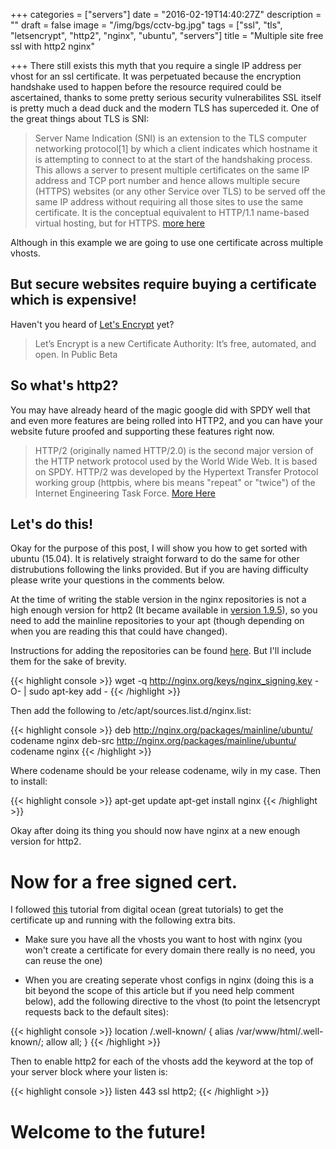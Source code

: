 +++
categories = ["servers"]
date = "2016-02-19T14:40:27Z"
description = ""
draft = false
image = "/img/bgs/cctv-bg.jpg"
tags = ["ssl", "tls", "letsencrypt", "http2", "nginx", "ubuntu", "servers"]
title = "Multiple site free ssl with http2 nginx"

+++
There still exists this myth that you require a single IP address per vhost for an ssl certificate. It was perpetuated because the encryption handshake used to happen before the resource required could be ascertained, thanks to some pretty serious security vulnerabilites SSL itself is pretty much a dead duck and the modern TLS has superceded it. One of the great things about TLS is SNI:

>Server Name Indication (SNI) is an extension to the TLS computer networking protocol[1] by which a client indicates which hostname it is attempting to connect to at the start of the handshaking process. This allows a server to present multiple certificates on the same IP address and TCP port number and hence allows multiple secure (HTTPS) websites (or any other Service over TLS) to be served off the same IP address without requiring all those sites to use the same certificate. It is the conceptual equivalent to HTTP/1.1 name-based virtual hosting, but for HTTPS. [more here](https://en.wikipedia.org/wiki/Server_Name_Indication)

Although in this example we are going to use one certificate across multiple vhosts.

## But secure websites require buying a certificate which is expensive!

Haven't you heard of [Let's Encrypt](https://letsencrypt.org/) yet?

>Let’s Encrypt is a new Certificate Authority: 
>It’s free, automated, and open. 
>In Public Beta

## So what's http2?

You may have already heard of the magic google did with SPDY well that and even more features are being rolled into HTTP2, and you can have your website future proofed and supporting these features right now.

>HTTP/2 (originally named HTTP/2.0) is the second major version of the HTTP network protocol used by the World Wide Web. It is based on SPDY. HTTP/2 was developed by the Hypertext Transfer Protocol working group (httpbis, where bis means "repeat" or "twice") of the Internet Engineering Task Force. [More Here](https://en.wikipedia.org/wiki/HTTP/2)

## Let's do this!

Okay for the purpose of this post, I will show you how to get sorted with ubuntu (15.04). It is relatively straight forward to do the same for other distrubutions following the links provided. But if you are having difficulty please write your questions in the comments below.

At the time of writing the stable version in the nginx repositories is not a high enough version for http2 (It became available in [version 1.9.5](https://www.nginx.com/blog/nginx-1-9-5/)), so you need to add the mainline repositories to your apt (though depending on when you are reading this that could have changed).

Instructions for adding the repositories can be found [here](http://nginx.org/en/linux_packages.html#mainline). But I'll include them for the sake of brevity.

{{< highlight console >}}
wget -q http://nginx.org/keys/nginx_signing.key -O- | sudo apt-key add -
{{< /highlight >}}

Then add the following to /etc/apt/sources.list.d/nginx.list:

{{< highlight console >}}
deb http://nginx.org/packages/mainline/ubuntu/ codename nginx
deb-src http://nginx.org/packages/mainline/ubuntu/ codename nginx
{{< /highlight >}}

Where codename should be your release codename, wily in my case. Then to install:

{{< highlight console >}}
apt-get update
apt-get install nginx
{{< /highlight >}}

Okay after doing its thing you should now have nginx at a new enough version for http2.

# Now for a free signed cert.

I followed [this](https://www.digitalocean.com/community/tutorials/how-to-secure-nginx-with-let-s-encrypt-on-ubuntu-14-04) tutorial from digital ocean (great tutorials) to get the certificate up and running with the following extra bits.

* Make sure you have all the vhosts you want to host with nginx (you won't create a certificate for every domain there really is no need, you can reuse the one)

* When you are creating seperate vhost configs in nginx (doing this is a bit beyond the scope of this article but if you need help comment below), add the following directive to the vhost (to point the letsencrypt requests back to the default sites):

{{< highlight console >}}
 location /.well-known/ {
        alias /var/www/html/.well-known/;
        allow all;
    }
{{< /highlight >}}

Then to enable http2 for each of the vhosts add the keyword at the top of your server block where your listen is:

{{< highlight console >}}
    listen 443 ssl http2;
{{< /highlight >}}

# Welcome to the future!
